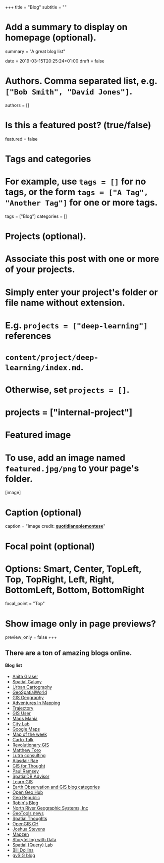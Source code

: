 +++
title = "Blog"
subtitle = ""

# Add a summary to display on homepage (optional).
summary = "A great blog list"

date = 2019-03-15T20:25:24+01:00
draft = false

# Authors. Comma separated list, e.g. `["Bob Smith", "David Jones"]`.
authors = []

# Is this a featured post? (true/false)
featured = false

# Tags and categories
# For example, use `tags = []` for no tags, or the form `tags = ["A Tag", "Another Tag"]` for one or more tags.
tags = ["Blog"]
categories = []

# Projects (optional).
#   Associate this post with one or more of your projects.
#   Simply enter your project's folder or file name without extension.
#   E.g. `projects = ["deep-learning"]` references
#   `content/project/deep-learning/index.md`.
#   Otherwise, set `projects = []`.
# projects = ["internal-project"]

# Featured image
# To use, add an image named `featured.jpg/png` to your page's folder.
[image]
  # Caption (optional)
  caption = "Image credit: [**quotidianopiemontese**](http://web.quotidianopiemontese.it/dallaredazione/2015/10/30/i-blog-di-qp-si-rinnovano/)"

  # Focal point (optional)
  # Options: Smart, Center, TopLeft, Top, TopRight, Left, Right, BottomLeft, Bottom, BottomRight
  focal_point = "Top"

  # Show image only in page previews?
  preview_only = false
+++

## There are a ton of amazing blogs online.



#### Blog list

- [Anita Graser](https://anitagraser.com/)
- [Spatial Galaxy](http://spatialgalaxy.net/)
- [Urban Cartography](https://www.spur.org/publications/urbanist-article/2014-11-11/urban-cartography)
- [GeoSpatialWorld](https://www.geospatialworld.net/blogs/?utm_source=top-menu-moved-bottom)
- [GIS Geography](https://gisgeography.com/category/maps-cartography/)
- [Adventures In Mapping](https://adventuresinmapping.com/)
- [Trajectory](http://trajectorymagazine.com/tag/gis/)
- [GIS User](http://blog.gisuser.com/)
- [Maps Mania](http://scrubbrush-maprap.blogspot.com/)
- [City Lab](https://www.citylab.com/posts/maps/)
- [Google Maps](https://www.blog.google/products/maps/)
- [Map of the week](https://mapoftheweek.blogspot.com/)
- [Carto Talk](http://www.cartotalk.com/)
- [Revolutionary GIS](https://revolutionarygis.wordpress.com/)
- [Matthew Toro](https://matthewtoro.com/blog/)
- [Lutra consulting](https://www.lutraconsulting.co.uk/blog/)
- [Alasdair Rae](http://www.statsmapsnpix.com/)
- [GIS for Thought](https://gisforthought.com/)
- [Paul Ramsey](http://blog.cleverelephant.ca/writings)
- [SpatialDB Advisor](http://spatialdbadvisor.com/)
- [Learn GIS](http://learngis.uk/)
- [Earth Observation and GIS blog categories](http://gis.acgeospatial.co.uk/)
- [Open Geo Hub](https://opengeohub.org/)
- [Geo Republic](https://georepublic.info/en/blog/)
- [Robin's Blog](http://blog.rtwilson.com/category/academic/gis/)
- [North River Geographic Systems, Inc](https://www.northrivergeographic.com/blog)
- [GeoTools news](http://geotoolsnews.blogspot.com/)
- [Spatial Thoughts](https://spatialthoughts.com/blog/)
- [OpenGIS CH](https://new.opengis.ch/blog/)
- [Joshua Stevens](http://www.joshuastevens.net/blog/)
- [Mapzen](https://www.mapzen.com/blog/)
- [Storytelling with Data](http://www.storytellingwithdata.com/)
- [Spatial {Query} Lab](http://spatialquerylab.com/news/)
- [Bill Dollins](http://blog.geomusings.com/author/billdollins/)
- [gvSIG blog](https://blog.gvsig.org/)
